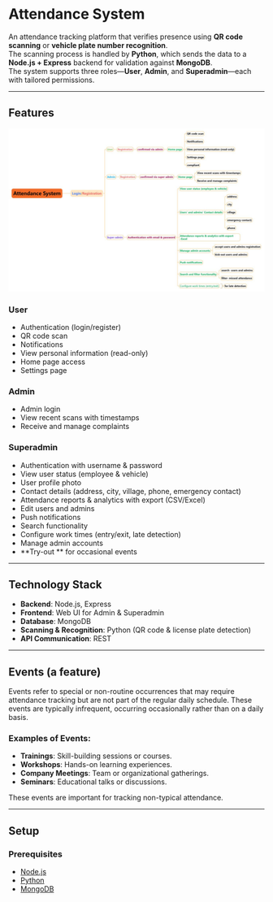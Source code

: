 # Attendance System

An attendance tracking platform that verifies presence using **QR code scanning** or **vehicle plate number recognition**.  
The scanning process is handled by **Python**, which sends the data to a **Node.js + Express** backend for validation against **MongoDB**.  
The system supports three roles—**User**, **Admin**, and **Superadmin**—each with tailored permissions.

---

##  Features
<p align="center">
  <img src="https://github.com/Endlessodds/attendance-system/blob/main/Images/Diagram.jpg" alt="Diagram" width="650"/>
</p>

### User
- Authentication (login/register)
- QR code scan
- Notifications
- View personal information (read-only)
- Home page access
- Settings page

### Admin
- Admin login
- View recent scans with timestamps
- Receive and manage complaints

### Superadmin
- Authentication with username & password
- View user status (employee & vehicle)
- User profile photo
- Contact details (address, city, village, phone, emergency contact)
- Attendance reports & analytics with export (CSV/Excel)
- Edit users and admins
- Push notifications
- Search functionality
- Configure work times (entry/exit, late detection)
- Manage admin accounts
- **Try-out ** for occasional events

---

##  Technology Stack

- **Backend**: Node.js, Express
- **Frontend**: Web UI for Admin & Superadmin
- **Database**: MongoDB
- **Scanning & Recognition**: Python (QR code & license plate detection)
- **API Communication**: REST

---

## Events (a feature)

Events refer to special or non-routine occurrences that may require attendance tracking but are not part of the regular daily schedule. These events are typically infrequent, occurring occasionally rather than on a daily basis.

### Examples of Events:
- **Trainings**: Skill-building sessions or courses.
- **Workshops**: Hands-on learning experiences.
- **Company Meetings**: Team or organizational gatherings.
- **Seminars**: Educational talks or discussions.

These events are important for tracking non-typical attendance.

---
##  Setup

### Prerequisites
- [Node.js](https://nodejs.org/) 
- [Python](https://www.python.org/downloads/) 
- [MongoDB](https://www.mongodb.com/try/download/community)



